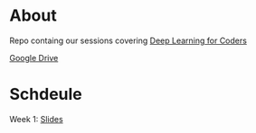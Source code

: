 
# About
Repo containg our sessions covering [Deep Learning for Coders](http://course.fast.ai/)


[Google Drive](https://drive.google.com/drive/u/0/folders/1MNsERBimzcPDeSX9iCO-12AJsNZihUa3)
# Schdeule

Week 1: [Slides](https://docs.google.com/presentation/d/1x8DAJCYKkbkT5VSiuBUnB7fSnZR-dY3ebkIY8SUxBIc/edit#slide=id.p)

